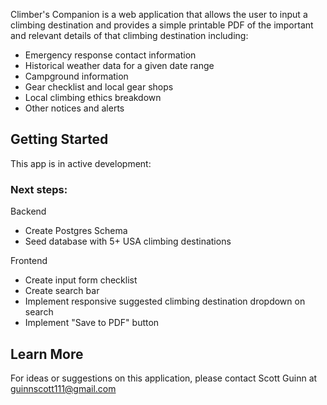 Climber's Companion is a web application that allows the user to input a climbing destination and provides a simple printable PDF of the important and relevant details of that climbing destination including:
 - Emergency response contact information
 - Historical weather data for a given date range
 - Campground information
 - Gear checklist and local gear shops
 - Local climbing ethics breakdown
 - Other notices and alerts

## Getting Started
This app is in active development:

### Next steps:
Backend
 - Create Postgres Schema
 - Seed database with 5+ USA climbing destinations

 Frontend
 - Create input form checklist
 - Create search bar
 - Implement responsive suggested climbing destination dropdown on search
 - Implement "Save to PDF" button

## Learn More

For ideas or suggestions on this application, please contact Scott Guinn at guinnscott111@gmail.com
